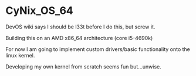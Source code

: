 # CyNix_OS_64
DevOS wiki says I should be l33t before I do this, but screw it. 

Building this on an AMD x86_64 architecture (core i5-4690k) 

For now I am going to implement custom drivers/basic functionality onto the linux kernel. 

Developing my own kernel from scratch seems fun but...unwise. 




